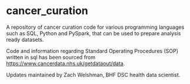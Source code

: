 # cancer_curation
A repository of cancer curation code for various programming languages such as SQL, Python and PySpark, that can be used to prepare analysis ready datasets. 

Code and information regarding Standard Operating Procedures (SOP) written in sql has been sourced from https://www.cancerdata.nhs.uk/getdataout/data.

Updates maintained by Zach Welshman, BHF DSC health data scientist.
